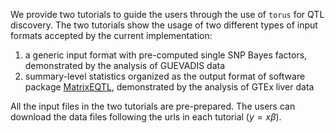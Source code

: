 <script type="text/javascript" src="http://cdn.mathjax.org/mathjax/latest/MathJax.js?config=TeX-AMS-MML_HTMLorMML"></script>
We provide two tutorials to guide the users through the use of ```torus``` for QTL discovery. The two tutorials show the usage of two different types of input formats accepted by the current implementation:

1. a generic input format with pre-computed single SNP Bayes factors, demonstrated by the analysis of GUEVADIS data 
2. summary-level statistics organized as the output format of software package [MatrixEQTL](http://www.bios.unc.edu/research/genomic_software/Matrix_eQTL/), demonstrated by the analysis of GTEx liver data

All the input files in the two tutorials are pre-prepared. The users can download the data files following the urls in each tutorial ($y = x\beta$).


